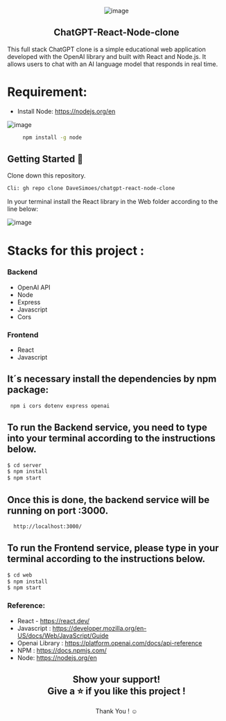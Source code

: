 <div align="center">
 
![image](https://github.com/DaveSimoes/chatgpt-react-node-clone/assets/109705197/655133f3-abf4-4833-b8c3-b5fb90b2e9ba)

</div> 




<h2 align="center">
 ChatGPT-React-Node-clone
</h2>


This full stack ChatGPT clone is a simple educational web application developed with the OpenAI library and built with React and Node.js.
It allows users to chat with an AI language model that responds in real time.


# Requirement:
- Install Node: https://nodejs.org/en
  
   
![image](https://github.com/DaveSimoes/chatgpt-react-node-clone/assets/109705197/d2861369-d049-42be-b741-b0641fd1c9ac)

```sh
     npm install -g node
  ```

## Getting Started 🚀
Clone down this repository. 
```sh
Cli: gh repo clone DaveSimoes/chatgpt-react-node-clone
```

In your terminal install the React library in the Web folder according to the line below: 

![image](https://github.com/DaveSimoes/chatgpt-react-node-clone/assets/109705197/47c93c6a-c246-44fd-9a7e-bb2e824ec686)



# Stacks for this project :

### Backend
   - OpenAI API
   - Node 
   - Express
   - Javascript
   - Cors
  
### Frontend
   - React 
   - Javascript

## It´s necessary install the dependencies by npm package:

```sh
 npm i cors dotenv express openai
```

## To run the Backend service, you need to type into your terminal according to the instructions below.
```sh
$ cd server
$ npm install
$ npm start
```
## Once this is done, the backend service will be running on port :3000. 
```sh
  http://localhost:3000/
```
## To run the Frontend service, please type in your terminal according to the instructions below.

```sh
$ cd web
$ npm install
$ npm start
```

### Reference:
- React - https://react.dev/
- Javascript : https://developer.mozilla.org/en-US/docs/Web/JavaScript/Guide
- Openai Library : https://platform.openai.com/docs/api-reference
- NPM : https://docs.npmjs.com/
- Node: https://nodejs.org/en
   
<div align="center">
<h2 align= "center">Show your support! </br>
Give a ⭐ if you like this project !</h2>
Thank You ! ☺️
</div>
